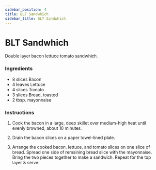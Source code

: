 ```yaml
---
sidebar_position: 4
title: BLT Sandwhich
sidebar_title: BLT Sandwhich
---
```


# BLT Sandwhich
Double layer bacon lettuce tomato sandwhich.

### Ingredients
- 8 slices Bacon
- 4 leaves Lettuce
- 4 slices Tomato 
- 3 slices Bread, toasted
- 2 tbsp. mayonnaise

### Instructions
1. Cook the bacon in a large, deep skillet over medium-high heat until evenly browned, about 10 minutes. 

2. Drain the bacon slices on a paper towel-lined plate.

3. Arrange the cooked bacon, lettuce, and tomato slices on one slice of bread. Spread one side of remaining bread slice with the mayonnaise. Bring the two pieces together to make a sandwich. Repeat for the top layer & serve.

